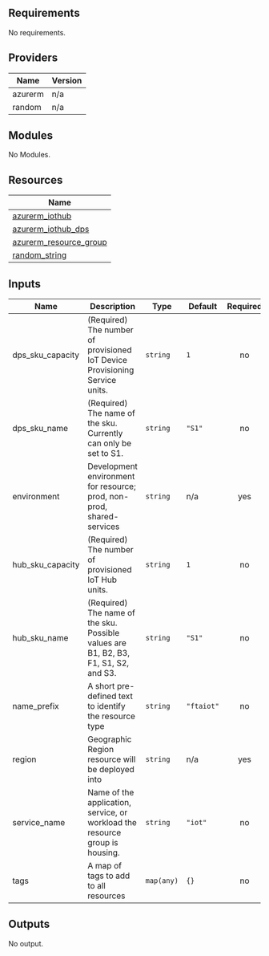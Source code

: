 ## Requirements

No requirements.

## Providers

| Name | Version |
|------|---------|
| azurerm | n/a |
| random | n/a |

## Modules

No Modules.

## Resources

| Name |
|------|
| [azurerm_iothub](https://registry.terraform.io/providers/hashicorp/azurerm/latest/docs/resources/iothub) |
| [azurerm_iothub_dps](https://registry.terraform.io/providers/hashicorp/azurerm/latest/docs/resources/iothub_dps) |
| [azurerm_resource_group](https://registry.terraform.io/providers/hashicorp/azurerm/latest/docs/resources/resource_group) |
| [random_string](https://registry.terraform.io/providers/hashicorp/random/latest/docs/resources/string) |

## Inputs

| Name | Description | Type | Default | Required |
|------|-------------|------|---------|:--------:|
| dps\_sku\_capacity | (Required) The number of provisioned IoT Device Provisioning Service units. | `string` | `1` | no |
| dps\_sku\_name | (Required) The name of the sku. Currently can only be set to S1. | `string` | `"S1"` | no |
| environment | Development environment for resource; prod, non-prod, shared-services | `string` | n/a | yes |
| hub\_sku\_capacity | (Required) The number of provisioned IoT Hub units. | `string` | `1` | no |
| hub\_sku\_name | (Required) The name of the sku. Possible values are B1, B2, B3, F1, S1, S2, and S3. | `string` | `"S1"` | no |
| name\_prefix | A short pre-defined text to identify the resource type | `string` | `"ftaiot"` | no |
| region | Geographic Region resource will be deployed into | `string` | n/a | yes |
| service\_name | Name of the application, service, or workload the resource group is housing. | `string` | `"iot"` | no |
| tags | A map of tags to add to all resources | `map(any)` | `{}` | no |

## Outputs

No output.